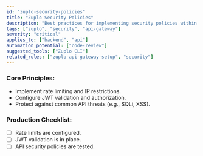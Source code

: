 ```yaml
---
id: "zuplo-security-policies"
title: "Zuplo Security Policies"
description: "Best practices for implementing security policies within Zuplo API Gateway."
tags: ["zuplo", "security", "api-gateway"]
severity: "critical"
applies_to: ["backend", "api"]
automation_potential: ["code-review"]
suggested_tools: ["Zuplo CLI"]
related_rules: ["zuplo-api-gateway-setup", "security"]
---
```


### Core Principles:
- Implement rate limiting and IP restrictions.
- Configure JWT validation and authorization.
- Protect against common API threats (e.g., SQLi, XSS).

### Production Checklist:
- [ ] Rate limits are configured.
- [ ] JWT validation is in place.
- [ ] API security policies are tested.
